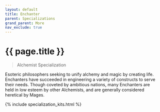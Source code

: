 ```yaml
---
layout: default
title: Enchanter
parent: Specializations
grand_parent: More
nav_exclude: true
---
```


# {{ page.title }}

> Alchemist Specialization

Esoteric philosophers seeking to unify alchemy and magic by creating life. Enchanters have succeeded in engineering a variety of constructs to serve their needs. Though coveted by ambitious nations, many Enchanters are held in low esteem by other Alchemists, and are generally considered heretical by Mages.

{% include specialization_kits.html %}

